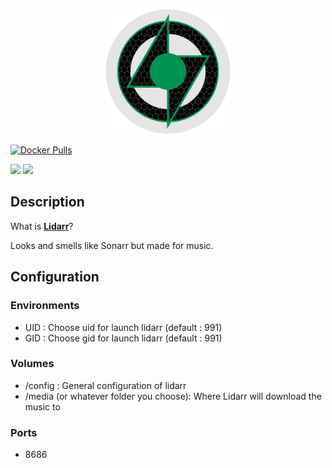 <p align="center">
  <img width="200" height="200" src="https://raw.githubusercontent.com/lidarr/Lidarr/develop/Logo/512.png">
</p>

[![Docker Pulls](https://img.shields.io/docker/pulls/starbix/lidarr.svg)]()

[![](https://images.microbadger.com/badges/version/starbix/lidarr.svg)](https://microbadger.com/images/starbix/lidarr)
[![](https://images.microbadger.com/badges/image/starbix/lidarr.svg)](https://microbadger.com/images/starbix/lidarr)

## Description
What is **[Lidarr](http://lidarr.audio)**?

Looks and smells like Sonarr but made for music.

## Configuration
### Environments
* UID : Choose uid for launch lidarr (default : 991)
* GID : Choose gid for launch lidarr (default : 991)

### Volumes
* /config : General configuration of lidarr
* /media (or whatever folder you choose): Where Lidarr will download the music to

### Ports
* 8686
